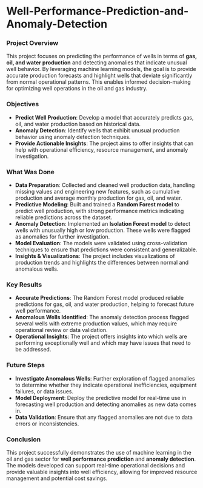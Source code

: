 # Well-Performance-Prediction-and-Anomaly-Detection

### **Project Overview**
This project focuses on predicting the performance of wells in terms of **gas, oil, and water production** and detecting anomalies that indicate unusual well behavior. By leveraging machine learning models, the goal is to provide accurate production forecasts and highlight wells that deviate significantly from normal operational patterns. This enables informed decision-making for optimizing well operations in the oil and gas industry.

### **Objectives**
- **Predict Well Production**: Develop a model that accurately predicts gas, oil, and water production based on historical data.
- **Anomaly Detection**: Identify wells that exhibit unusual production behavior using anomaly detection techniques.
- **Provide Actionable Insights**: The project aims to offer insights that can help with operational efficiency, resource management, and anomaly investigation.

### **What Was Done**
- **Data Preparation**: Collected and cleaned well production data, handling missing values and engineering new features, such as cumulative production and average monthly production for gas, oil, and water.
- **Predictive Modeling**: Built and trained a **Random Forest model** to predict well production, with strong performance metrics indicating reliable predictions across the dataset.
- **Anomaly Detection**: Implemented an **Isolation Forest model** to detect wells with unusually high or low production. These wells were flagged as anomalies for further investigation.
- **Model Evaluation**: The models were validated using cross-validation techniques to ensure that predictions were consistent and generalizable.
- **Insights & Visualizations**: The project includes visualizations of production trends and highlights the differences between normal and anomalous wells.

### **Key Results**
- **Accurate Predictions**: The Random Forest model produced reliable predictions for gas, oil, and water production, helping to forecast future well performance.
- **Anomalous Wells Identified**: The anomaly detection process flagged several wells with extreme production values, which may require operational review or data validation.
- **Operational Insights**: The project offers insights into which wells are performing exceptionally well and which may have issues that need to be addressed.

### **Future Steps**
- **Investigate Anomalous Wells**: Further exploration of flagged anomalies to determine whether they indicate operational inefficiencies, equipment failures, or data issues.
- **Model Deployment**: Deploy the predictive model for real-time use in forecasting well production and detecting anomalies as new data comes in.
- **Data Validation**: Ensure that any flagged anomalies are not due to data errors or inconsistencies.

### **Conclusion**
This project successfully demonstrates the use of machine learning in the oil and gas sector for **well performance prediction** and **anomaly detection**. The models developed can support real-time operational decisions and provide valuable insights into well efficiency, allowing for improved resource management and potential cost savings.
